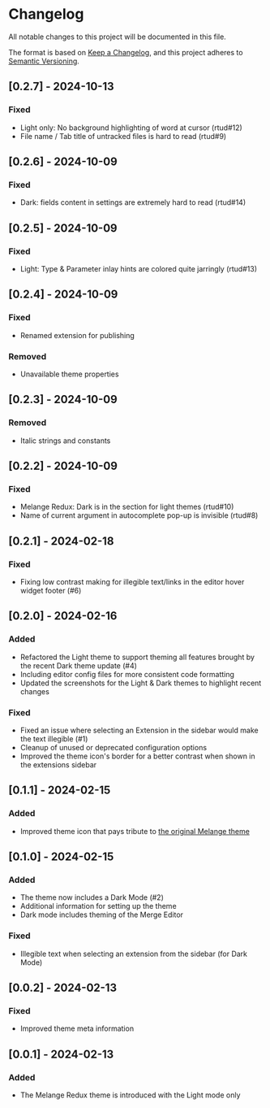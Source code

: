 # Changelog

All notable changes to this project will be documented in this file.

The format is based on [Keep a Changelog](https://keepachangelog.com/en/1.1.0/),
and this project adheres to [Semantic Versioning](https://semver.org/spec/v2.0.0.html).

## [0.2.7] - 2024-10-13

### Fixed
- Light only: No background highlighting of word at cursor (rtud#12)
- File name / Tab title of untracked files is hard to read (rtud#9)

## [0.2.6] - 2024-10-09

### Fixed
- Dark: fields content in settings are extremely hard to read (rtud#14)

## [0.2.5] - 2024-10-09

### Fixed
- Light: Type & Parameter inlay hints are colored quite jarringly (rtud#13)

## [0.2.4] - 2024-10-09

### Fixed
- Renamed extension for publishing

### Removed
- Unavailable theme properties

## [0.2.3] - 2024-10-09

### Removed
- Italic strings and constants

## [0.2.2] - 2024-10-09

### Fixed
- Melange Redux: Dark is in the section for light themes (rtud#10)
- Name of current argument in autocomplete pop-up is invisible (rtud#8)

## [0.2.1] - 2024-02-18

### Fixed
- Fixing low contrast making for illegible text/links in the editor hover widget footer (#6)

## [0.2.0] - 2024-02-16

### Added
- Refactored the Light theme to support theming all features brought by the recent Dark theme update (#4)
- Including editor config files for more consistent code formatting
- Updated the screenshots for the Light & Dark themes to highlight recent changes

### Fixed
- Fixed an issue where selecting an Extension in the sidebar would make the text illegible (#1)
- Cleanup of unused or deprecated configuration options
- Improved the theme icon's border for a better contrast when shown in the extensions sidebar

## [0.1.1] - 2024-02-15

### Added
- Improved theme icon that pays tribute to [the original Melange theme](https://github.com/savq/melange-nvim)

## [0.1.0] - 2024-02-15

### Added
- The theme now includes a Dark Mode (#2)
- Additional information for setting up the theme
- Dark mode includes theming of the Merge Editor

### Fixed
- Illegible text when selecting an extension from the sidebar (for Dark Mode)

## [0.0.2] - 2024-02-13

### Fixed
- Improved theme meta information


## [0.0.1] - 2024-02-13

### Added
- The Melange Redux theme is introduced with the Light mode only
